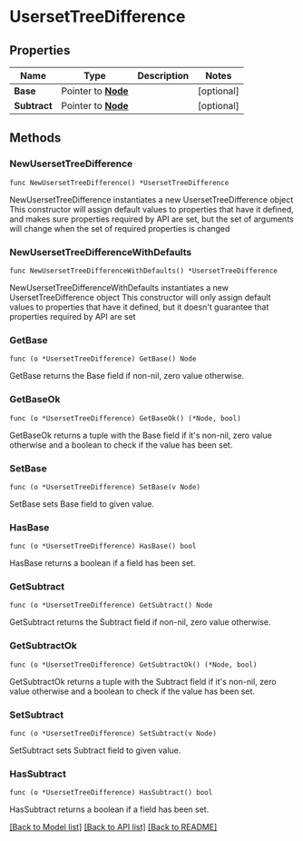 # UsersetTreeDifference

## Properties

Name | Type | Description | Notes
------------ | ------------- | ------------- | -------------
**Base** | Pointer to [**Node**](Node.md) |  | [optional] 
**Subtract** | Pointer to [**Node**](Node.md) |  | [optional] 

## Methods

### NewUsersetTreeDifference

`func NewUsersetTreeDifference() *UsersetTreeDifference`

NewUsersetTreeDifference instantiates a new UsersetTreeDifference object
This constructor will assign default values to properties that have it defined,
and makes sure properties required by API are set, but the set of arguments
will change when the set of required properties is changed

### NewUsersetTreeDifferenceWithDefaults

`func NewUsersetTreeDifferenceWithDefaults() *UsersetTreeDifference`

NewUsersetTreeDifferenceWithDefaults instantiates a new UsersetTreeDifference object
This constructor will only assign default values to properties that have it defined,
but it doesn't guarantee that properties required by API are set

### GetBase

`func (o *UsersetTreeDifference) GetBase() Node`

GetBase returns the Base field if non-nil, zero value otherwise.

### GetBaseOk

`func (o *UsersetTreeDifference) GetBaseOk() (*Node, bool)`

GetBaseOk returns a tuple with the Base field if it's non-nil, zero value otherwise
and a boolean to check if the value has been set.

### SetBase

`func (o *UsersetTreeDifference) SetBase(v Node)`

SetBase sets Base field to given value.

### HasBase

`func (o *UsersetTreeDifference) HasBase() bool`

HasBase returns a boolean if a field has been set.

### GetSubtract

`func (o *UsersetTreeDifference) GetSubtract() Node`

GetSubtract returns the Subtract field if non-nil, zero value otherwise.

### GetSubtractOk

`func (o *UsersetTreeDifference) GetSubtractOk() (*Node, bool)`

GetSubtractOk returns a tuple with the Subtract field if it's non-nil, zero value otherwise
and a boolean to check if the value has been set.

### SetSubtract

`func (o *UsersetTreeDifference) SetSubtract(v Node)`

SetSubtract sets Subtract field to given value.

### HasSubtract

`func (o *UsersetTreeDifference) HasSubtract() bool`

HasSubtract returns a boolean if a field has been set.


[[Back to Model list]](../README.md#documentation-for-models) [[Back to API list]](../README.md#documentation-for-api-endpoints) [[Back to README]](../README.md)


